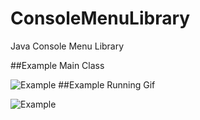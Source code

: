 # ConsoleMenuLibrary
Java Console Menu Library

##Example Main Class

![Example](https://raw.githubusercontent.com/TekincanCakal/ConsoleMenuLibrary/main/Example.png?raw=true)
##Example Running Gif

![Example](https://raw.githubusercontent.com/TekincanCakal/ConsoleMenuLibrary/main/Example.gif?raw=true)
